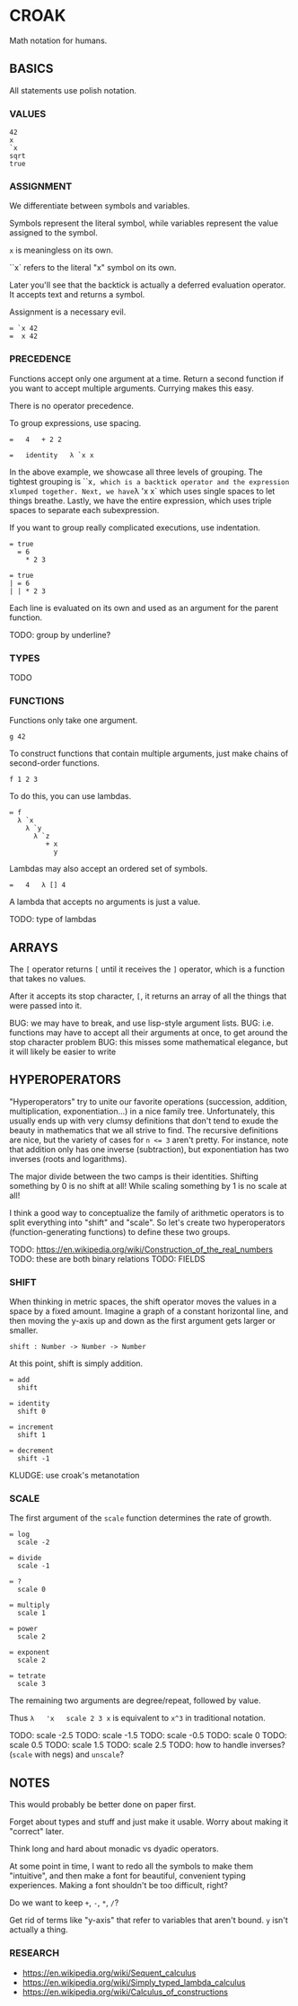 
# CROAK

Math notation for humans.
    

## BASICS

All statements use polish notation.


### VALUES

    42
    x
    `x
    sqrt
    true


### ASSIGNMENT

We differentiate between symbols and variables.

Symbols represent the literal symbol, while variables represent the value assigned to the symbol.

`x` is meaningless on its own.

``x` refers to the literal "x" symbol on its own.

Later you'll see that the backtick is actually a deferred evaluation operator. 
It accepts text and returns a symbol.

Assignment is a necessary evil.

    ≔ `x 42
    =  x 42


### PRECEDENCE

Functions accept only one argument at a time.
Return a second function if you want to accept multiple arguments.
Currying makes this easy.

There is no operator precedence.

To group expressions, use spacing.

    =   4   + 2 2

    =   identity   λ `x x
    
In the above example, we showcase all three levels of grouping.
The tightest grouping is ``x`, which is a backtick operator and the expression `x` lumped together.
Next, we have `λ 'x x` which uses single spaces to let things breathe.
Lastly, we have the entire expression, which uses triple spaces to separate each subexpression.

If you want to group really complicated executions, use indentation.

    = true
      = 6 
        * 2 3
        
    = true
    | = 6 
    | | * 2 3
        
Each line is evaluated on its own and used as an argument for the parent function.

TODO: group by underline?


### TYPES

TODO


### FUNCTIONS

Functions only take one argument.

    g 42
    
To construct functions that contain multiple arguments, just make chains of second-order functions.

    f 1 2 3
    
To do this, you can use lambdas.

    ≔ f
      λ `x 
        λ `y 
          λ `z 
             + x 
               y

Lambdas may also accept an ordered set of symbols.

    =   4   λ [] 4
      
A lambda that accepts no arguments is just a value.

TODO: type of lambdas

## ARRAYS

The `[` operator returns `[` until it receives the `]` operator, which is a function that takes no values.

After it accepts its stop character, `[`, it returns an array of all the things that were passed into it.

BUG: we may have to break, and use lisp-style argument lists.
BUG: i.e. functions may have to accept all their arguments at once, to get around the stop character problem
BUG: this misses some mathematical elegance, but it will likely be easier to write


## HYPEROPERATORS

"Hyperoperators" try to unite our favorite operations (succession, addition, multiplication, exponentiation...) in a nice family tree. Unfortunately, this usually ends up with very clumsy definitions that don't tend to exude the beauty in mathematics that we all strive to find. The recursive definitions are nice, but the variety of cases for `n <= 3` aren't pretty.
For instance, note that addition only has one inverse (subtraction), but exponentiation has two inverses (roots and logarithms).

The major divide between the two camps is their identities. Shifting something by 0 is no shift at all! While scaling something by 1 is no scale at all!

I think a good way to conceptualize the family of arithmetic operators is to split everything into "shift" and "scale". So let's create two hyperoperators (function-generating functions) to define these two groups.

TODO: https://en.wikipedia.org/wiki/Construction_of_the_real_numbers
TODO: these are both binary relations
TODO: FIELDS


### SHIFT 

When thinking in metric spaces, the shift operator moves the values in a space by a fixed amount.
Imagine a graph of a constant horizontal line, and then moving the y-axis up and down as the first argument gets larger or smaller. 

    shift : Number -> Number -> Number
    
At this point, shift is simply addition.

    ≔ add 
      shift

    ≔ identity
      shift 0

    ≔ increment 
      shift 1
          
    ≔ decrement
      shift -1

KLUDGE: use croak's metanotation


### SCALE

The first argument of the `scale` function determines the rate of growth.

    ≔ log
      scale -2

    ≔ divide
      scale -1

    ≔ ?
      scale 0

    ≔ multiply
      scale 1

    ≔ power
      scale 2

    ≔ exponent
      scale 2
          
    ≔ tetrate
      scale 3
      
The remaining two arguments are degree/repeat, followed by value.

Thus `λ   'x   scale 2 3 x` is equivalent to `x^3` in traditional notation.

TODO: scale -2.5
TODO: scale -1.5
TODO: scale -0.5
TODO: scale  0
TODO: scale  0.5
TODO: scale  1.5
TODO: scale  2.5
TODO: how to handle inverses? (`scale` with negs) and `unscale`?


## NOTES

This would probably be better done on paper first.

Forget about types and stuff and just make it usable. Worry about making it "correct" later.

Think long and hard about monadic vs dyadic operators.

At some point in time, I want to redo all the symbols to make them "intuitive", and then make a font for beautiful, convenient typing experiences.
Making a font shouldn't be too difficult, right?

Do we want to keep `+`, `-`, `*`, `/`?

Get rid of terms like "y-axis" that refer to variables that aren't bound. `y` isn't actually a thing.

### RESEARCH

- https://en.wikipedia.org/wiki/Sequent_calculus
- https://en.wikipedia.org/wiki/Simply_typed_lambda_calculus
- https://en.wikipedia.org/wiki/Calculus_of_constructions
